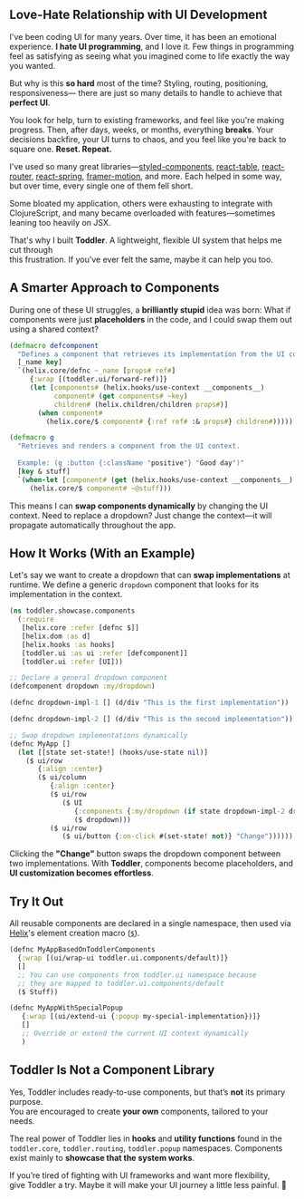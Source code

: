 
## Love-Hate Relationship with UI Development

I've been coding UI for many years. Over time, it has been an emotional experience.
**I hate UI programming**, and I love it. Few things in programming feel as satisfying
as seeing what you imagined come to life exactly the way you wanted.

But why is this **so hard** most of the time? Styling, routing, positioning, responsiveness—
there are just so many details to handle to achieve that **perfect UI**.

You look for help, turn to existing frameworks, and feel like you're making progress.
Then, after days, weeks, or months, everything **breaks**. Your decisions backfire,
your UI turns to chaos, and you feel like you're back to square one. **Reset. Repeat.**

I've used so many great libraries—[styled-components](https://styled-components.com/),
[react-table](https://tanstack.com/table/latest), [react-router](https://reactrouter.com/),
[react-spring](https://www.react-spring.dev/), [framer-motion](https://motion.dev/), and more.
Each helped in some way, but over time, every single one of them fell short.

Some bloated my application, others were exhausting to integrate with ClojureScript,
and many became overloaded with features—sometimes leaning too heavily on JSX.

That's why I built **Toddler**. A lightweight, flexible UI system that helps me cut through  
this frustration. If you’ve ever felt the same, maybe it can help you too.


## A Smarter Approach to Components

During one of these UI struggles, a **brilliantly stupid** idea was born:
What if components were just **placeholders** in the code, and I could swap them out
using a shared context?

```clojure
(defmacro defcomponent
  "Defines a component that retrieves its implementation from the UI context."
  [_name key]
  `(helix.core/defnc ~_name [props# ref#]
     {:wrap [(toddler.ui/forward-ref)]}
     (let [components# (helix.hooks/use-context __components__)
           component# (get components# ~key)
           children# (helix.children/children props#)]
       (when component#
         (helix.core/$ component# {:ref ref# :& props#} children#)))))

(defmacro g
  "Retrieves and renders a component from the UI context.
  
  Example: (g :button {:className "positive"} "Good day")"
  [key & stuff]
  `(when-let [component# (get (helix.hooks/use-context __components__) ~key)]
     (helix.core/$ component# ~@stuff)))
```

This means I can **swap components dynamically** by changing the UI context.
Need to replace a dropdown? Just change the context—it will propagate automatically
throughout the app.


## How It Works (With an Example)

Let's say we want to create a dropdown that can **swap implementations** at runtime.
We define a generic `dropdown` component that looks for its implementation in the context.

```clojure
(ns toddler.showcase.components
  (:require
   [helix.core :refer [defnc $]]
   [helix.dom :as d]
   [helix.hooks :as hooks]
   [toddler.ui :as ui :refer [defcomponent]]
   [toddler.ui :refer [UI]))

;; Declare a general dropdown component
(defcomponent dropdown :my/dropdown)

(defnc dropdown-impl-1 [] (d/div "This is the first implementation"))

(defnc dropdown-impl-2 [] (d/div "This is the second implementation"))

;; Swap dropdown implementations dynamically
(defnc MyApp []
  (let [[state set-state!] (hooks/use-state nil)]
    ($ ui/row
       {:align :center}
       ($ ui/column
          {:align :center}
          ($ ui/row
             ($ UI
                {:components {:my/dropdown (if state dropdown-impl-2 dropdown-impl-1)}}
                ($ dropdown)))
          ($ ui/row
             ($ ui/button {:on-click #(set-state! not)} "Change"))))))
```

Clicking the **"Change"** button swaps the dropdown component between two implementations.
With **Toddler**, components become placeholders, and **UI customization becomes effortless**.


## Try It Out

<div id="components-example"></div>

All reusable components are declared in a single namespace, then used via
[Helix](https://github.com/lilactown/helix)'s element creation macro ([`$`](https://github.com/lilactown/helix/blob/master/docs/creating-elements.md)).

```clojure
(defnc MyAppBasedOnToddlerComponents
  {:wrap [(ui/wrap-ui toddler.ui.components/default)]}
  []
  ;; You can use components from toddler.ui namespace because
  ;; they are mapped to toddler.ui.components/default
  ($ Stuff))

(defnc MyAppWithSpecialPopup
   {:wrap [(ui/extend-ui {:popup my-special-implementation})]}
   []
   ;; Override or extend the current UI context dynamically
   )
```


## Toddler Is Not a Component Library

Yes, Toddler includes ready-to-use components, but that’s **not** its primary purpose.  
You are encouraged to create **your own** components, tailored to your needs.  

The real power of Toddler lies in **hooks** and **utility functions** found in the  
`toddler.core`, `toddler.routing`, `toddler.popup` namespaces.
Components exist mainly to **showcase that the system works**.  

If you’re tired of fighting with UI frameworks and want more flexibility,  
give Toddler a try. Maybe it will make your UI journey a little less painful. 🚀  

